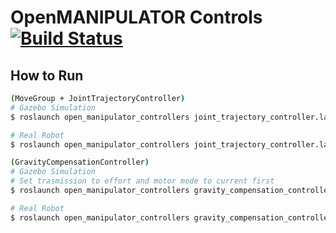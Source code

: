 # OpenMANIPULATOR Controls [![Build Status](https://travis-ci.org/ROBOTIS-GIT/open_manipulator_controls.svg?branch=master)](https://travis-ci.org/ROBOTIS-GIT/open_manipulator_controls)

## How to Run
```bash
(MoveGroup + JointTrajectoryController)
# Gazebo Simulation
$ roslaunch open_manipulator_controllers joint_trajectory_controller.launch

# Real Robot
$ roslaunch open_manipulator_controllers joint_trajectory_controller.launch sim:=false

(GravityCompensationController)
# Gazebo Simulation
# Set trasmission to effort and motor mode to current first
$ roslaunch open_manipulator_controllers gravity_compensation_controller.launch 

# Real Robot
$ roslaunch open_manipulator_controllers gravity_compensation_controller.launch sim:=false
```
